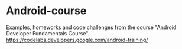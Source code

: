 # Android-course
Examples, homeworks and code challenges from the course "Android Developer Fundamentals Course".
https://codelabs.developers.google.com/android-training/

